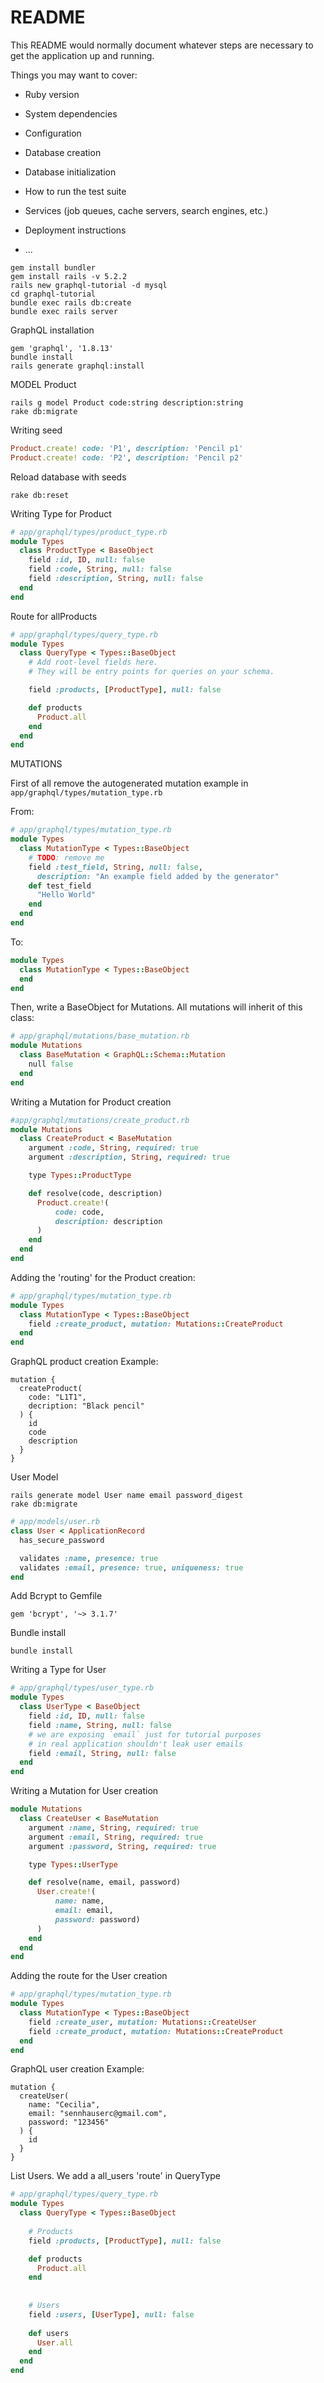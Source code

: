 # README

This README would normally document whatever steps are necessary to get the
application up and running.

Things you may want to cover:

* Ruby version

* System dependencies

* Configuration

* Database creation

* Database initialization

* How to run the test suite

* Services (job queues, cache servers, search engines, etc.)

* Deployment instructions

* ...



```
gem install bundler
gem install rails -v 5.2.2
rails new graphql-tutorial -d mysql
cd graphql-tutorial
bundle exec rails db:create
bundle exec rails server

```

GraphQL installation

```
gem 'graphql', '1.8.13'
bundle install
rails generate graphql:install
```

MODEL Product

```
rails g model Product code:string description:string
rake db:migrate 
```

Writing seed

```ruby
Product.create! code: 'P1', description: 'Pencil p1'
Product.create! code: 'P2', description: 'Pencil p2'
```

Reload database with seeds

```
rake db:reset
```

Writing Type for Product

```ruby
# app/graphql/types/product_type.rb
module Types
  class ProductType < BaseObject
    field :id, ID, null: false
    field :code, String, null: false
    field :description, String, null: false
  end
end
``` 

Route for allProducts

```ruby
# app/graphql/types/query_type.rb
module Types
  class QueryType < Types::BaseObject
    # Add root-level fields here.
    # They will be entry points for queries on your schema.

    field :products, [ProductType], null: false

    def products
      Product.all
    end
  end
end
```

MUTATIONS

First of all remove the autogenerated mutation example in `app/graphql/types/mutation_type.rb`

From:

```ruby
# app/graphql/types/mutation_type.rb
module Types
  class MutationType < Types::BaseObject
    # TODO: remove me
    field :test_field, String, null: false,
      description: "An example field added by the generator"
    def test_field
      "Hello World"
    end
  end
end

```

To:

```ruby
module Types
  class MutationType < Types::BaseObject
  end
end

```

Then, write a BaseObject for Mutations. All mutations will inherit of this class:

```ruby
# app/graphql/mutations/base_mutation.rb
module Mutations
  class BaseMutation < GraphQL::Schema::Mutation
    null false
  end
end
```

Writing a Mutation for Product creation

```ruby
#app/graphql/mutations/create_product.rb
module Mutations
  class CreateProduct < BaseMutation
    argument :code, String, required: true
    argument :description, String, required: true

    type Types::ProductType

    def resolve(code, description)
      Product.create!(
          code: code,
          description: description
      )
    end
  end
end
```

Adding the 'routing' for the Product creation:

```ruby
# app/graphql/types/mutation_type.rb
module Types
  class MutationType < Types::BaseObject
    field :create_product, mutation: Mutations::CreateProduct
  end
end
```

GraphQL product creation Example:

```
mutation {
  createProduct(
    code: "L1T1",
    decription: "Black pencil"
  ) {
    id
    code
    description
  }
}
```


User Model

```
rails generate model User name email password_digest
rake db:migrate
```


```ruby
# app/models/user.rb
class User < ApplicationRecord
  has_secure_password

  validates :name, presence: true
  validates :email, presence: true, uniqueness: true
end

```

Add Bcrypt to Gemfile

```
gem 'bcrypt', '~> 3.1.7' 
```

Bundle install

```
bundle install
```

Writing a Type for User

```ruby
# app/graphql/types/user_type.rb
module Types
  class UserType < BaseObject
    field :id, ID, null: false
    field :name, String, null: false
    # we are exposing `email` just for tutorial purposes
    # in real application shouldn't leak user emails
    field :email, String, null: false
  end
end

```


Writing a Mutation for User creation

```ruby
module Mutations
  class CreateUser < BaseMutation
    argument :name, String, required: true
    argument :email, String, required: true
    argument :password, String, required: true

    type Types::UserType

    def resolve(name, email, password)
      User.create!(
          name: name,
          email: email,
          password: password)
      )
    end
  end
end
```

Adding the route for the User creation

```ruby
# app/graphql/types/mutation_type.rb
module Types
  class MutationType < Types::BaseObject
    field :create_user, mutation: Mutations::CreateUser
    field :create_product, mutation: Mutations::CreateProduct
  end
end

```

GraphQL user creation Example:

```
mutation {
  createUser(
    name: "Cecilia",
    email: "sennhauserc@gmail.com",
    password: "123456"
  ) {
    id
  }
}
```

List Users. We add a all_users 'route' in QueryType

```ruby
# app/graphql/types/query_type.rb
module Types
  class QueryType < Types::BaseObject
    
    # Products
    field :products, [ProductType], null: false

    def products
      Product.all
    end
    
    
    # Users
    field :users, [UserType], null: false
    
    def users
      User.all
    end
  end
end
```